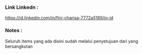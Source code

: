 ### Link Linkedn : 
https://id.linkedin.com/in/fini-charisa-7772a5189/in-id

### Notes :
Seluruh items yang ada disini sudah melalui penyetujuan dari yang bersangkutan
